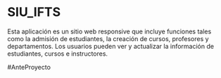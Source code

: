 # SIU_IFTS
Esta aplicación es un sitio web responsive que incluye funciones tales como la admisión de
estudiantes, la creación de cursos, profesores y departamentos.
Los usuarios pueden ver y actualizar la información de estudiantes, cursos e instructores.

#AnteProyecto
